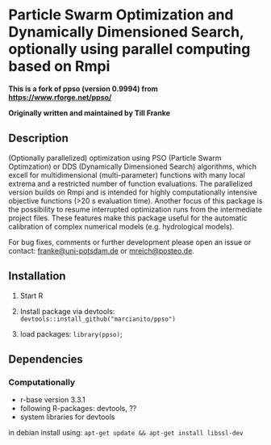 Particle Swarm Optimization and Dynamically Dimensioned Search, optionally using parallel computing based on Rmpi
======================================================================

**This is a fork of ppso (version 0.9994) from https://www.rforge.net/ppso/**

**Originally written and maintained by Till Franke**

## Description
(Optionally parallelized) optimization using PSO (Particle Swarm Optimzation) or DDS (Dynamically Dimensioned Search) algorithms, which excell for multidimensional (multi-parameter) functions with many local extrema and a restricted number of function evaluations.
The parallelized version builds on Rmpi and is intended for highly computationally intensive objective functions (>20 s evaluation time).
Another focus of this package is the possibility to resume interrupted optimization runs from the intermediate project files.
These features make this package useful for the automatic calibration of complex numerical models (e.g. hydrological models). 

For bug fixes, comments or further development please open an issue or contact: franke@uni-potsdam.de or mreich@posteo.de.

## Installation

1. Start R
2. Install package via devtools: 
`devtools::install_github("marcianito/ppso")`

3. load packages: 
`library(ppso)`;

## Dependencies

### Computationally
* r-base version 3.3.1
* following R-packages: devtools,  ??
* system libraries for devtools

in debian install using: 
`apt-get update && apt-get install libssl-dev`

<!-- ### Data-wise -->
<!-- It is necessary to have a time series of observed gravity data (could be synthetic). -->
<!--  -->
<!-- ## Processing -->
<!--  -->
<!-- 1. Start R -->
<!-- 2. Load infiltration_example.r script -->
<!-- 3. Modify according to description below -->
<!-- 4. Run script and look at outputted results -->
<!--  -->
<!-- ## Infiltration modeling procedure (computations) -->
<!-- #### For more details, please look at the vignette or the corresponding help-files (within R). -->
<!--  -->
<!-- All changes should be done in a new file following (or a copy of) the reduction_example.r file. -->
<!--  -->
<!-- (Step 2 is only explanatory for what the script does; no modifications necessary.) -->
<!--  -->
<!-- 1. Setup:  -->
<!--     * _Directory and configs (input / output, file extentions, enable plotting)_ -->
<!--     * _Gravimeter coordinates (x, y, z + height of sensor)_ -->
<!--     * _Model domain (x and y extensions)_ -->
<!--     * _Discretization and vertical model extent_ -->
<!--     * __ -->
<!--     * _Set correct file to load for DEM input_ -->
<!--     * _Input file settings (data dimensions, order of data columns from input files)_ -->
<!--     * _Input file names (DEM, observed gravity signal, .. etc !?)_ -->
<!-- 2. Calculations:  -->
<!--     * _Construct surface grid_ -->
<!--     * _Create gravity component grid_ -->
<!--     * __ -->
<!--     * _Plot all time series_ -->
<!-- 5. Run the entire script and look at output files -->
<!--  -->
